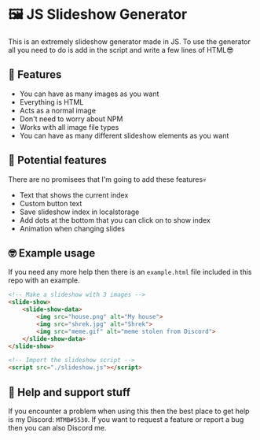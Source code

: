 # **🖼️ JS Slideshow Generator**
This is an extremely slideshow generator made in JS. To use the generator all you need to do is add in the script and write a few lines of HTML😎

## **😬 Features**
- You can have as many images as you want
- Everything is HTML
- Acts as a normal image
- Don't need to worry about NPM
- Works with all image file types
- You can have as many different slideshow elements as you want

## **🤢 Potential features**
There are no promisees that I'm going to add these features💀
- Text that shows the current index
- Custom button text
- Save slideshow index in localstorage
- Add dots at the bottom that you can click on to show index
- Animation when changing slides

## **🤓 Example usage**
If you need any more help then there is an `example.html` file included in this repo with an example.
```html
<!-- Make a slideshow with 3 images -->
<slide-show>
    <slide-show-data>
        <img src="house.png" alt="My house">
        <img src="shrek.jpg" alt="Shrek">
        <img src="meme.gif" alt="meme stolen from Discord">
    </slide-show-data>
</slide-show>

<!-- Import the slideshow script -->
<script src="./slideshow.js"></script>
```

## **🥱 Help and support stuff**
If you encounter a problem when using this then the best place to get help is my Discord: `MTMB#5530`. If you want to request a feature or report a bug then you can also Discord me.